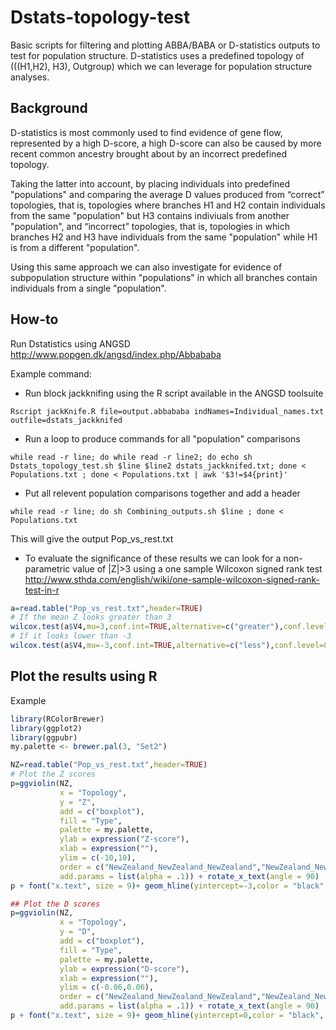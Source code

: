 # Dstats-topology-test
Basic scripts for filtering and plotting ABBA/BABA or D-statistics outputs to test for population structure. D-statistics uses a predefined topology of (((H1,H2), H3), Outgroup) which we can leverage for population structure analyses.

## Background
D-statistics is most commonly used to find evidence of gene flow, represented by a high D-score, a high D-score can also be caused by more recent common ancestry brought about by an incorrect predefined topology. 

Taking the latter into account, by placing individuals into predefined "populations" and comparing the average D values produced from “correct” topologies, that is, topologies where branches H1 and H2 contain individuals from the same "population" but H3 contains indiviuals from another "population", and “incorrect” topologies, that is, topologies in which branches H2 and H3 have individuals from the same "population" while H1 is from a different "population". 

Using this same approach we can also investigate for evidence of subpopulation structure within "populations" in which all branches contain individuals from a single "population".

## How-to

Run Dstatistics using ANGSD http://www.popgen.dk/angsd/index.php/Abbababa

Example command: 


 - Run block jackknifing using the R script available in the ANGSD toolsuite

`Rscript jackKnife.R file=output.abbababa indNames=Individual_names.txt outfile=dstats_jackknifed`

 - Run a loop to produce commands for all "population" comparisons

`while read -r line; do while read -r line2; do echo sh Dstats_topology_test.sh $line $line2 dstats_jackknifed.txt; done < Populations.txt ; done < Populations.txt | awk '$3!=$4{print}'`

 - Put all relevent population comparisons together and add a header

`while read -r line; do sh Combining_outputs.sh $line ; done < Populations.txt`

This will give the output Pop_vs_rest.txt 

 - To evaluate the significance of these results we can look for a non-parametric value of |Z|>3 using a one sample Wilcoxon signed rank test
http://www.sthda.com/english/wiki/one-sample-wilcoxon-signed-rank-test-in-r

```R
a=read.table("Pop_vs_rest.txt",header=TRUE)
# If the mean Z looks greater than 3
wilcox.test(a$V4,mu=3,conf.int=TRUE,alternative=c("greater"),conf.level=0.95)
# If it looks lower than -3
wilcox.test(a$V4,mu=-3,conf.int=TRUE,alternative=c("less"),conf.level=0.95)
```

## Plot the results using R

Example

```R
library(RColorBrewer)
library(ggplot2)
library(ggpubr)
my.palette <- brewer.pal(3, "Set2")

NZ=read.table("Pop_vs_rest.txt",header=TRUE)
# Plot the Z scores
p=ggviolin(NZ,
           x = "Topology",
           y = "Z",
           add = c("boxplot"),
           fill = "Type",
           palette = my.palette,
           ylab = expression("Z-score"),
           xlab = expression(""),
           ylim = c(-10,10),
           order = c("NewZealand_NewZealand_NewZealand","NewZealand_NewZealand_SouthAfrica","SouthAfrica_NewZealand_NewZealand","NewZealand_NewZealand_SouthAustralia","SouthAustralia_NewZealand_NewZealand","NewZealand_NewZealand_WestAustralia","WestAustralia_NewZealand_NewZealand"),
           add.params = list(alpha = .1)) + rotate_x_text(angle = 90)
p + font("x.text", size = 9)+ geom_hline(yintercept=-3,color = "black", size=0.5,linetype="dashed")+ geom_hline(yintercept=3,color = "black", size=0.5,linetype="dashed") + rremove("legend")

## Plot the D scores
p=ggviolin(NZ,
           x = "Topology",
           y = "D",
           add = c("boxplot"),
           fill = "Type",
           palette = my.palette,
           ylab = expression("D-score"),
           xlab = expression(""),
           ylim = c(-0.06,0.06),
           order = c("NewZealand_NewZealand_NewZealand","NewZealand_NewZealand_SouthAfrica","SouthAfrica_NewZealand_NewZealand","NewZealand_NewZealand_SouthAustralia","SouthAustralia_NewZealand_NewZealand","NewZealand_NewZealand_WestAustralia","WestAustralia_NewZealand_NewZealand"),
           add.params = list(alpha = .1)) + rotate_x_text(angle = 90)
p + font("x.text", size = 9)+ geom_hline(yintercept=0,color = "black", size=0.5,linetype="dashed") + rremove("legend")`
```
